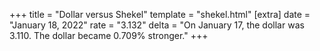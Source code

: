 +++
title = "Dollar versus Shekel"
template = "shekel.html"
[extra]
date = "January 18, 2022"
rate = "3.132"
delta = "On January 17, the dollar was 3.110. The dollar became 0.709% stronger."
+++
